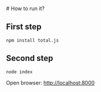 # How to run it?

## First step

```
npm install total.js
```

## Second step

```
node index
```

Open browser: <http://localhost:8000>